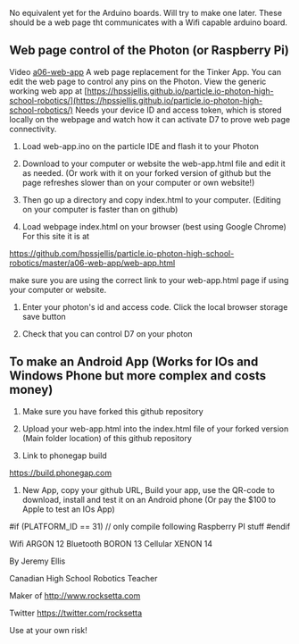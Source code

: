 No equivalent yet for the Arduino boards. Will try to make one later. These should be a web page tht communicates with a Wifi capable arduino board.








## Web page control of the Photon (or Raspberry Pi)

Video [a06-web-app](https://youtu.be/NocvWycfz2o?list=PL57Dnr1H_egsL0r4RXPA4PY2yZhOJk5Nr&t=5s) A web page replacement for the Tinker App. You can edit the web page to control any pins on the Photon. View the generic working web app at [https://hpssjellis.github.io/particle.io-photon-high-school-robotics/](https://hpssjellis.github.io/particle.io-photon-high-school-robotics/) Needs your device ID and access token, which is stored locally on the webpage and watch how it can activate D7 to prove web page connectivity.



1. Load web-app.ino on the particle IDE and flash it to your Photon

1. Download to your computer or website the web-app.html file and edit it as needed. (Or work with it on your forked version of github but the page refreshes slower than on your computer or own website!)

1. Then go up a directory and copy index.html to your computer. (Editing on your computer is faster than on github)




1. Load webpage index.html on your browser (best using Google Chrome) For this site it is at 

https://github.com/hpssjellis/particle.io-photon-high-school-robotics/master/a06-web-app/web-app.html

make sure you are using the correct link to your web-app.html page if using your computer or website.


1. Enter your photon's  id and access code. Click the local browser storage save button

1. Check that you can control D7 on your photon



## To make an Android App (Works for IOs and Windows Phone but more complex and costs money)

1. Make sure you have forked this github repository


1. Upload your web-app.html into the index.html file of your forked version (Main folder location) of this github repository 


1. Link to phonegap build


https://build.phonegap.com

1. New App, copy your github URL, Build your app, use the QR-code to download, install and test it on an Android phone (Or pay the $100 to Apple to test an IOs App)





#if (PLATFORM_ID == 31) 
  // only compile following Raspberry PI stuff
#endif  
  
Wifi ARGON 12
Bluetooth BORON 13
Cellular XENON 14





By Jeremy Ellis

Canadian High School Robotics Teacher

Maker of http://www.rocksetta.com

Twitter https://twitter.com/rocksetta

Use at your own risk!


